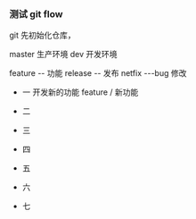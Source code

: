 ### 测试 git flow 



git  先初始化仓库，


master 生产环境
dev  开发环境


feature -- 功能
release -- 发布
netfix ---bug 修改


* 一
开发新的功能
feature / 新功能

* 二

* 三
* 四
* 五
* 六
* 七
